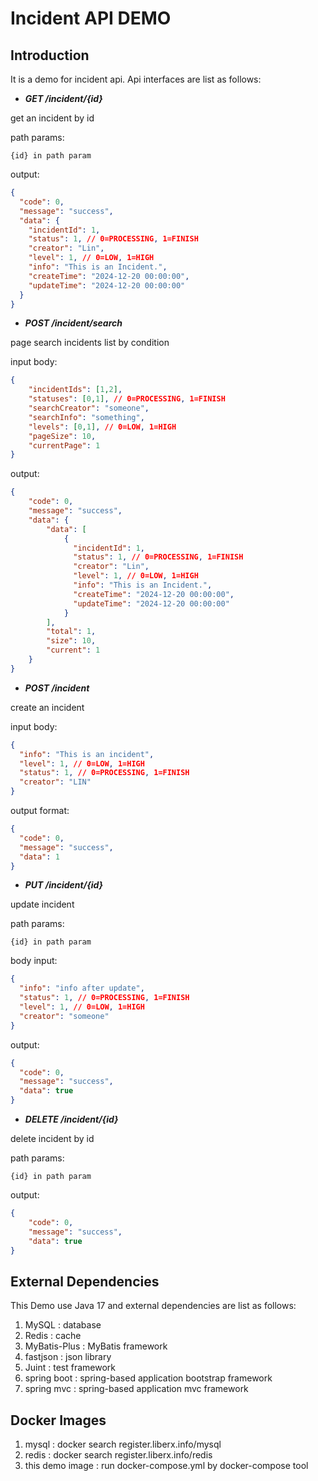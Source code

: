 # Incident API DEMO
## Introduction
It is a demo for incident api. Api interfaces are list as follows:

- <strong><em> GET /incident/{id} </em></strong>

get an incident by id

path params:
```block
{id} in path param
```

output:
```json
{
  "code": 0,
  "message": "success",
  "data": {
    "incidentId": 1,
    "status": 1, // 0=PROCESSING, 1=FINISH
    "creator": "Lin",
    "level": 1, // 0=LOW, 1=HIGH
    "info": "This is an Incident.",
    "createTime": "2024-12-20 00:00:00",
    "updateTime": "2024-12-20 00:00:00"
  }
}
```




- <strong><em> POST /incident/search </em></strong>

page search incidents list by condition

input body:
```json
{
    "incidentIds": [1,2],
    "statuses": [0,1], // 0=PROCESSING, 1=FINISH
    "searchCreator": "someone",
    "searchInfo": "something",
    "levels": [0,1], // 0=LOW, 1=HIGH
    "pageSize": 10,
    "currentPage": 1
}
```

output:
```json
{
    "code": 0,
    "message": "success",
    "data": {
        "data": [
            {
              "incidentId": 1,
              "status": 1, // 0=PROCESSING, 1=FINISH
              "creator": "Lin",
              "level": 1, // 0=LOW, 1=HIGH
              "info": "This is an Incident.",
              "createTime": "2024-12-20 00:00:00",
              "updateTime": "2024-12-20 00:00:00"
            }
        ],
        "total": 1,
        "size": 10,
        "current": 1
    }
}
```

- <strong><em> POST /incident </em></strong>

create an incident

input body:
```json
{
  "info": "This is an incident",
  "level": 1, // 0=LOW, 1=HIGH
  "status": 1, // 0=PROCESSING, 1=FINISH
  "creator": "LIN"
}
```
output format:
```json
{
  "code": 0,
  "message": "success",
  "data": 1
}
```

-  <strong><em> PUT /incident/{id} </em></strong>

update incident

path params:
```block
{id} in path param
```

body input:
```json
{
  "info": "info after update",
  "status": 1, // 0=PROCESSING, 1=FINISH
  "level": 1, // 0=LOW, 1=HIGH
  "creator": "someone"
}
```
output:
```json
{
  "code": 0,
  "message": "success",
  "data": true
}
```

- <strong><em> DELETE /incident/{id} </em></strong>

delete incident by id

path params:
```block
{id} in path param
```

output:
```json
{
    "code": 0,
    "message": "success",
    "data": true
}
```

## External Dependencies
This Demo use Java 17 and external dependencies are list as follows:
1. MySQL : database
2. Redis : cache
3. MyBatis-Plus : MyBatis framework
4. fastjson : json library
5. Juint : test framework
6. spring boot : spring-based application bootstrap framework
7. spring mvc : spring-based application mvc framework
   
## Docker Images
1. mysql : docker search register.liberx.info/mysql
2. redis : docker search register.liberx.info/redis
3. this demo image : run docker-compose.yml by docker-compose tool